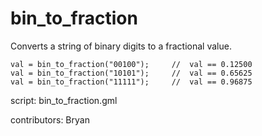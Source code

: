 bin_to_fraction
===============

Converts a string of binary digits to a fractional value.

    val = bin_to_fraction("00100");     //  val == 0.12500
    val = bin_to_fraction("10101");     //  val == 0.65625
    val = bin_to_fraction("11111");     //  val == 0.96875

script: bin_to_fraction.gml

contributors: Bryan
